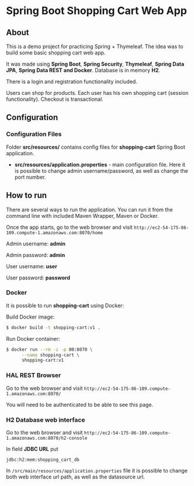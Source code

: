 # Spring Boot Shopping Cart Web App

## About

This is a demo project for practicing Spring + Thymeleaf. The idea was to build some basic shopping cart web app.

It was made using **Spring Boot**, **Spring Security**, **Thymeleaf**, **Spring Data JPA**, **Spring Data REST and Docker**. 
Database is in memory **H2**.

There is a login and registration functionality included.

Users can shop for products. Each user has his own shopping cart (session functionality).
Checkout is transactional.

## Configuration

### Configuration Files

Folder **src/resources/** contains config files for **shopping-cart** Spring Boot application.

* **src/resources/application.properties** - main configuration file. Here it is possible to change admin username/password,
as well as change the port number.

## How to run

There are several ways to run the application. You can run it from the command line with included Maven Wrapper, Maven or Docker. 

Once the app starts, go to the web browser and visit `http://ec2-54-175-86-109.compute-1.amazonaws.com:8070/home`

Admin username: **admin**

Admin password: **admin**

User username: **user**

User password: **password**


### Docker

It is possible to run **shopping-cart** using Docker:

Build Docker image:
```bash
$ docker build -t shopping-cart:v1 .
```

Run Docker container:
```bash
$ docker run --rm -i -p 80:8070 \
      --name shopping-cart \
      shopping-cart:v1
```

### HAL REST Browser

Go to the web browser and visit `http://ec2-54-175-86-109.compute-1.amazonaws.com:8070/`

You will need to be authenticated to be able to see this page.

### H2 Database web interface

Go to the web browser and visit `http://ec2-54-175-86-109.compute-1.amazonaws.com:8070/h2-console`

In field **JDBC URL** put 
```
jdbc:h2:mem:shopping_cart_db
```

In `/src/main/resources/application.properties` file it is possible to change both
web interface url path, as well as the datasource url.
